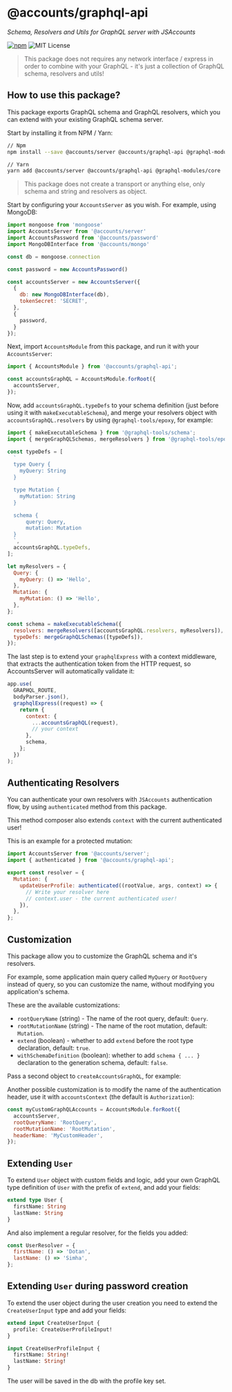 # @accounts/graphql-api

_Schema, Resolvers and Utils for GraphQL server with JSAccounts_

[![npm](https://img.shields.io/npm/v/@accounts/graphql-api.svg?maxAge=2592000)](https://www.npmjs.com/package/@accounts/graphql-api)
![MIT License](https://img.shields.io/badge/license-MIT-blue.svg)

> This package does not requires any network interface / express in order to combine with your GraphQL - it's just a collection of GraphQL schema, resolvers and utils!

## How to use this package?

This package exports GraphQL schema and GraphQL resolvers, which you can extend with your existing GraphQL schema server.

Start by installing it from NPM / Yarn:

```bash
// Npm
npm install --save @accounts/server @accounts/graphql-api @graphql-modules/core

// Yarn
yarn add @accounts/server @accounts/graphql-api @graphql-modules/core
```

> This package does not create a transport or anything else, only schema and string and resolvers as object.

Start by configuring your `AccountsServer` as you wish. For example, using MongoDB:

```js
import mongoose from 'mongoose'
import AccountsServer from '@accounts/server'
import AccountsPassword from '@accounts/password'
import MongoDBInterface from '@accounts/mongo'

const db = mongoose.connection

const password = new AccountsPassword()

const accountsServer = new AccountsServer({
  {
    db: new MongoDBInterface(db),
    tokenSecret: 'SECRET',
  },
  {
    password,
  }
});
```

Next, import `AccountsModule` from this package, and run it with your `AccountsServer`:

```js
import { AccountsModule } from '@accounts/graphql-api';

const accountsGraphQL = AccountsModule.forRoot({
  accountsServer,
});
```

Now, add `accountsGraphQL.typeDefs` to your schema definition (just before using it with `makeExecutableSchema`), and merge your resolvers object with `accountsGraphQL.resolvers` by using `@graphql-tools/epoxy`, for example:

```js
import { makeExecutableSchema } from '@graphql-tools/schema';
import { mergeGraphQLSchemas, mergeResolvers } from '@graphql-tools/epoxy';

const typeDefs = [
  `
  type Query {
    myQuery: String
  }

  type Mutation {
    myMutation: String
  }

  schema {
      query: Query,
      mutation: Mutation
  }
  `,
  accountsGraphQL.typeDefs,
];

let myResolvers = {
  Query: {
    myQuery: () => 'Hello',
  },
  Mutation: {
    myMutation: () => 'Hello',
  },
};

const schema = makeExecutableSchema({
  resolvers: mergeResolvers([accountsGraphQL.resolvers, myResolvers]),
  typeDefs: mergeGraphQLSchemas([typeDefs]),
});
```

The last step is to extend your `graphqlExpress` with a context middleware, that extracts the authentication token from the HTTP request, so AccountsServer will automatically validate it:

```js
app.use(
  GRAPHQL_ROUTE,
  bodyParser.json(),
  graphqlExpress((request) => {
    return {
      context: {
        ...accountsGraphQL(request),
        // your context
      },
      schema,
    };
  })
);
```

## Authenticating Resolvers

You can authenticate your own resolvers with `JSAccounts` authentication flow, by using `authenticated` method from this package.

This method composer also extends `context` with the current authenticated user!

This is an example for a protected mutation:

```js
import AccountsServer from '@accounts/server';
import { authenticated } from '@accounts/graphql-api';

export const resolver = {
  Mutation: {
    updateUserProfile: authenticated((rootValue, args, context) => {
      // Write your resolver here
      // context.user - the current authenticated user!
    }),
  },
};
```

## Customization

This package allow you to customize the GraphQL schema and it's resolvers.

For example, some application main query called `MyQuery` or `RootQuery` instead of query, so you can customize the name, without modifying you application's schema.

These are the available customizations:

- `rootQueryName` (string) - The name of the root query, default: `Query`.
- `rootMutationName` (string) - The name of the root mutation, default: `Mutation`.
- `extend` (boolean) - whether to add `extend` before the root type declaration, default: `true`.
- `withSchemaDefinition` (boolean): whether to add `schema { ... }` declaration to the generation schema, default: `false`.

Pass a second object to `createAccountsGraphQL`, for example:

Another possible customization is to modify the name of the authentication header, use it with `accountsContext` (the default is `Authorization`):

```js
const myCustomGraphQLAccounts = AccountsModule.forRoot({
  accountsServer,
  rootQueryName: 'RootQuery',
  rootMutationName: 'RootMutation',
  headerName: 'MyCustomHeader',
});
```

## Extending `User`

To extend `User` object with custom fields and logic, add your own GraphQL type definition of `User` with the prefix of `extend`, and add your fields:

```graphql
extend type User {
  firstName: String
  lastName: String
}
```

And also implement a regular resolver, for the fields you added:

```js
const UserResolver = {
  firstName: () => 'Dotan',
  lastName: () => 'Simha',
};
```

## Extending `User` during password creation

To extend the user object during the user creation you need to extend the `CreateUserInput` type and add your fields:

```graphql
extend input CreateUserInput {
  profile: CreateUserProfileInput!
}

input CreateUserProfileInput {
  firstName: String!
  lastName: String!
}
```

The user will be saved in the db with the profile key set.
